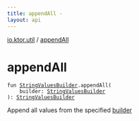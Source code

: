 ```yaml
---
title: appendAll - 
layout: api
---
```


<div class='api-docs-breadcrumbs'><a href="index.html">io.ktor.util</a> / <a href="./append-all.html">appendAll</a></div>

# appendAll

<div class="signature"><code><span class="keyword">fun </span><a href="-string-values-builder/index.html"><span class="identifier">StringValuesBuilder</span></a><span class="symbol">.</span><span class="identifier">appendAll</span><span class="symbol">(</span><br/>&nbsp;&nbsp;&nbsp;&nbsp;<span class="parameterName" id="io.ktor.util$appendAll(io.ktor.util.StringValuesBuilder, io.ktor.util.StringValuesBuilder)/builder">builder</span><span class="symbol">:</span>&nbsp;<a href="-string-values-builder/index.html"><span class="identifier">StringValuesBuilder</span></a><br/><span class="symbol">)</span><span class="symbol">: </span><a href="-string-values-builder/index.html"><span class="identifier">StringValuesBuilder</span></a></code></div>

Append all values from the specified <a href="append-all.html#io.ktor.util$appendAll(io.ktor.util.StringValuesBuilder, io.ktor.util.StringValuesBuilder)/builder">builder</a>

